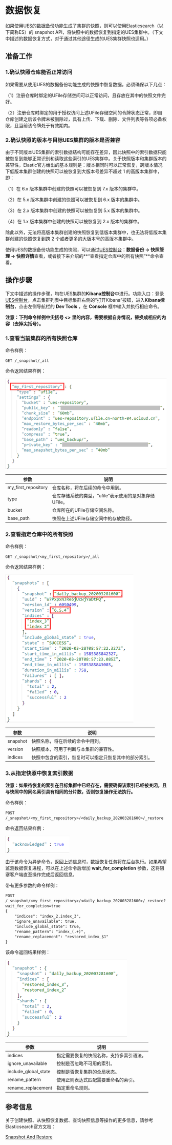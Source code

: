 # 数据恢复

如果使用UES的[数据备份](/ues/operate/backup)功能生成了集群的快照，则可以使用Elasticsearch（以下简称ES）的 snapshot API，将快照中的数据恢复到指定的UES集群中。（下文中描述的数据恢复方式，对于通过其他途径生成的UES集群快照也适用。）

## 准备工作

### 1.确认快照仓库能否正常访问

如果需要从使用UES的数据备份功能生成的快照中恢复数据，必须确保以下几点：

（1）注册仓库时绑定的UFile存储空间可以正常访问，且存放在其中的快照文件完好。

（2）注册仓库时绑定的用于授权访问上述UFile存储空间的令牌状态正常，即自仓库创建之后该令牌未被删除过，具有上传、下载、删除、文件列表等各项必备权限，且当前该令牌处于有效期内。

### 2.确认快照的版本与目标UES集群的版本是否兼容

由于不同版本UES集群的索引数据结构可能存在差异，因此快照中的索引数据只能被恢复到能够正常识别和读取这些索引的UES集群中。关于快照版本和集群版本的兼容性，Elastic官方给出的基本规则是：版本相同时可以正常恢复，跨版本情况下低版本集群创建的快照可以被恢复到大版本号差异不超过 1 的高版本集群中，即：

（1）在 6.x 版本集群中创建的快照可以被恢复到 7.x 版本的集群中。

（2）在 5.x 版本集群中创建的快照可以被恢复到 6.x 版本的集群中。

（3）在 2.x 版本集群中创建的快照可以被恢复到 5.x 版本的集群中。

（4）在 1.x 版本集群中创建的快照可以被恢复到 2.x 版本的集群中。

除此以外，无法将高版本集群创建的快照恢复到低版本集群中，也无法将低版本集群创建的快照恢复到跨 2 个或者更多的大版本号的高版本集群中。

使用UES的数据备份功能生成的快照，可以通过[UES控制台](https://console.ucloud.cn/ues/manage)：**数据备份 -\> 快照管理 -\> 快照详情**查看，或者接下来介绍的**“查看指定仓库中的所有快照”**命令查看。

## 操作步骤

下文中描述的操作步骤，均在UES集群的**Kibana控制台**中进行。功能入口：登录[UES控制台](https://console.ucloud.cn/ues/manage)，点击集群列表中目标集群右侧的“打开Kibana”按钮，进入**Kibana控制台**，点击左侧导航栏的 **Dev Tools** ，在 **Console** 框中输入并执行相应命令。

**注意：下列命令样例中尖括号 \<\> 里的内容，需要根据自身情况，替换成相应的内容（去掉尖括号）。**

### 1.查看当前集群的所有快照仓库

命令样例：

    GET /_snapshot/_all

命令返回结果样例：

![](/images/operate/restore/sample_get_all_repositories.png)

| 参数 | 说明 |
| ----- | ----- |
| my_first_repository | 仓库名称，将在后续的命令中用到。 |
| type | 仓库存储系统的类型，“ufile”表示使用的是对象存储UFile。 |
| bucket | 仓库所在的UFile存储空间名称。 |
| base_path | 快照在上述UFile存储空间中的存放路径。 |

### 2.查看指定仓库中的所有快照

命令样例：

    GET /_snapshot/<my_first_repository>/_all

命令返回结果样例：

![](/images/operate/restore/sample_get_all_snapshots.png)

| 参数 | 说明 |
| ----- | ----- |
| snapshot | 快照名称，将在后续的命令中用到。 |
| version | 快照版本，可用于判断与本集群的兼容性。 |
| indices | 快照中包含的索引，恢复时可以指定只恢复其中的部分索引。 |

### 3.从指定快照中恢复索引数据

**注意：如果待恢复的索引在目标集群中已经存在，需要确保该索引已经被关闭，且与快照中的同名索引具有相同的分片数，否则恢复操作无法执行。**

命令样例：

    POST /_snapshot/<my_first_repository>/<daily_backup_202003281600>/_restore

命令返回结果样例：

![](/images/operate/restore/sample_restore.png)

由于该命令为异步命令，返回上述信息时，数据恢复任务将在后台执行。如果希望监测数据恢复进程，可以在上述命令后增加 **wait\_for\_completion** 参数，这将阻塞客户端直至操作完成后返回信息。

带有更多参数的命令样例：

    POST /_snapshot/<my_first_repository>/<daily_backup_202003281600>/_restore?wait_for_completion=true
    {
        "indices": "index_2,index_3",
        "ignore_unavailable": true,
        "include_global_state": true,
        "rename_pattern": "index_(.+)",
        "rename_replacement": "restored_index_$1"
    }

该命令返回结果样例：

![](/images/operate/restore/sample_restore_with_parameters.png)

| 参数 | 说明 |
| ----- | ----- |
| indices | 指定需要恢复的快照名称，支持多索引语法。 |
| ignore_unavailable | 控制是否忽略不可用的索引。 |
| include_global_state | 控制是否恢复集群的全局状态。 |
| rename_pattern | 使用正则表达式匹配需要重命名的索引。 |
| rename_replacement | 指定重命名规则。 |

## 参考信息

关于创建快照、从快照恢复数据、查询快照信息等操作的更多信息，请参考Elasticsearch官方文档：

[Snapshot And Restore](https://www.elastic.co/guide/en/elasticsearch/reference/current/snapshot-restore.html)